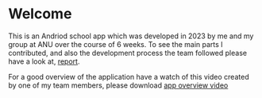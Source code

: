 # Welcome

This is an Andriod school app which was developed in 2023 by me and my group at ANU over the course of 6 weeks. To see the main parts I contributed, and also the development process the team followed please have a look at, [report](/report.md).

For a good overview of the application have a watch of this video created by one of my team members, please download [app overview video](/features.mp4)

